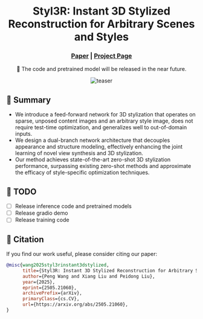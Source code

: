 <h1 align="center"> Styl3R: Instant 3D Stylized Reconstruction for Arbitrary Scenes and Styles </h1>

<div align="center">
  <!-- <a href=https://nickisdope.github.io/Styl3R/ target="_blank"><img src="https://img.shields.io/badge/Project-Page-green.svg" height=22px></a>
  <a href="https://arxiv.org/abs/<ARXIV PAPER ID>" target="_blank"><img src=https://img.shields.io/badge/Arxiv-b5212f.svg?logo=arxiv height=22px></a> -->

<h3 align="center"><a href="https://arxiv.org/abs/2505.21060">Paper</a> | <a href="https://nickisdope.github.io/Styl3R/">Project Page</a> </h3>

📢 The code and pretrained model will be released in the near future.

<!-- <img src="assets/teaser_crop-9.gif" width="600" height="258"/> -->

![teaser](assets/teaser_crop-9.gif)

</div>

## 📝 Summary
- We introduce a feed-forward network for 3D stylization that operates on sparse, unposed content images and an arbitrary style image, does not require test-time optimization, and generalizes well to out-of-domain inputs.
- We design a dual-branch network architecture that decouples appearance and structure modeling, effectively enhancing the joint learning of novel view synthesis and 3D stylization.
- Our method achieves state-of-the-art zero-shot 3D stylization performance, surpassing existing zero-shot methods and approximate the efficacy of style-specific optimization techniques.

## 🚧 TODO
- [ ] Release inference code and pretrained models
- [ ] Release gradio demo 
- [ ] Release training code

## 📖 Citation

If you find our work useful, please consider citing our paper:

```bibtex
@misc{wang2025styl3rinstant3dstylized,
      title={Styl3R: Instant 3D Stylized Reconstruction for Arbitrary Scenes and Styles}, 
      author={Peng Wang and Xiang Liu and Peidong Liu},
      year={2025},
      eprint={2505.21060},
      archivePrefix={arXiv},
      primaryClass={cs.CV},
      url={https://arxiv.org/abs/2505.21060}, 
}